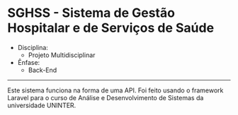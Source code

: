 # SGHSS - Sistema de Gestão Hospitalar e de Serviços de Saúde

* Disciplina:
    * Projeto Multidisciplinar
* Ênfase:
    * Back-End

---

Este sistema funciona na forma de uma API. Foi feito usando o framework Laravel para o curso de Análise e Desenvolvimento de Sistemas da universidade UNINTER.
